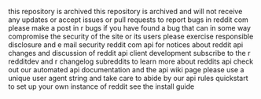 this repository is archived this repository is archived and will not receive any updates or accept issues or pull requests to report bugs in reddit com please make a post in r bugs if you have found a bug that can in some way compromise the security of the site or its users please exercise responsible disclosure and e mail security reddit com api for notices about reddit api changes and discussion of reddit api client development subscribe to the r redditdev and r changelog subreddits to learn more about reddits api check out our automated api documentation and the api wiki page please use a unique user agent string and take care to abide by our api rules quickstart to set up your own instance of reddit see the install guide